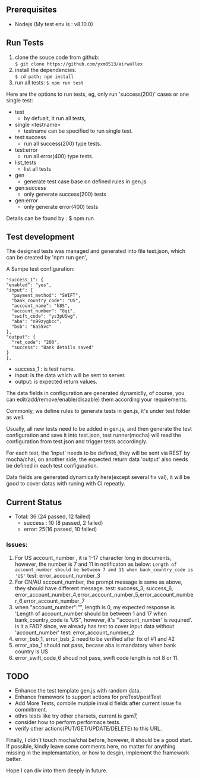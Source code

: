 ## Prerequisites

 - Nodejs (My test env is : v8.10.0)

## Run Tests

 1. clone the souce code from github: 	
	`$ git clone https://github.com/yxm0513/airwallex`  
 2. install the dependencies. 	
	`$ cd path; npm install`
 3. run all tests: 
	`$ npm run test`

Here are the options to run tests, eg, only run 'success(200)' cases or one single test:
 
 - test
	 - by defualt, it run all tests,
 - single \<testname\> 
	 - testname can be specified to run single test.
 - test:success
	 - run all success(200) type tests.
 - test:error
	 - run all error(400) type tests.
 - list\_tests
	 - list all tests
 - gen
	 - generate test case base on defined rules in gen.js
 - gen:success
	 - only generate success(200) tests
 - gen:error
	 - only generate error(400) tests

Details can be found by : $ npm run


## Test development
The designed tests was managed and generated into file test.json, which can be created by 'npm run gen', 

A Sampe test configuration:

    "success_1": {
    "enabled": "yes",
    "input": {
      "payment_method": "SWIFT",
      "bank_country_code": "US",
      "account_name": "h85",
      "account_number": "8qi",
      "swift_code": "ys3pUSwg",
      "aba": "n99zygbcc",
      "bsb": "6a55vc"
    },
    "output": {
      "ret_code": "200",
      "success": "Bank details saved"
    }
    },


 - success\_1 : is test name.
 - input: is the data which will be sent to server.
 - output: is expected return values.

The data fields in configuration are generated dynamiclly, of course, you can edit(add/remove/enable/disaable) them according your requirements.

Commonly, we define rules to generate tests in gen.js, it's under test folder as well.

Usually, all new tests need to be added in gen.js, and then generate the test configuration and save it into test.json, test runner(mocha) will read the configuration from test.json and trigger tests accordingly.

For each test, the 'input' needs to be defined, they will be sent via REST by mocha/chai, on another side, the expected return data 'output' also needs be defined in each test configuration.

Data fields are generated dynamically here(except several fix val), it will be good to cover datas with runing with CI repeatly.

## Current Status
 - Total: 36 (24 passed, 12 failed)
	- success : 10 (8 passed, 2 failed)
	- error: 25(16 passed, 10 failed) 



### Issues:
1. For US account\_number , it is 1-17 character long in documents, however, the number is 7 and 11 in notificaton as below:
	`Length of account_number should be between 7 and 11 when bank_country_code is 'US'`
	test: error\_account\_number\_3
2. For CN/AU account\_number, the prompt message is same as above, they should have different message.
	test: success\_3, success\_6, error\_account\_number\_4,error\_account\_number\_5,error\_account\_number\_6,error\_account\_number\_7
3. when "account\_number":"", length is 0, my expected response is 'Length of account\_number should be between 1 and 17 when bank\_country\_code is 'US'', however, it's ''account\_number' is required'.
is it a FAD? since, we already has test to cover input data without 'account\_number'
    test: error\_account\_number\_2
4. error\_bsb\_1, error\_bsb\_2 need to be verified after fix of #1 and #2
5. error\_aba\_1 should not pass, becase aba is mandatory when bank country is US
6. error\_swift\_code\_6 shoud not pass, swift code length is not 8 or 11. 



## TODO
 - Enhance the test template gen.js with random data.
 - Enhance framework to support actions for preTest/postTest
 - Add More Tests, combile mutiple invalid fields after current issue fix commitment.
 - othrs tests like try other charsets, current is gsm7, 
 - consider how to perform performace tests.
 - verify other actions(PUT/GET/UPDATE/DELETE) to this URL.


Finally, I didn't touch mocha/chai before, however, it should be a good start. If possible, kindly leave some comments here, no matter for anything missing in the implemantation, or how to desgin, implement the framework better. 

Hope I can div into them deeply in future.

